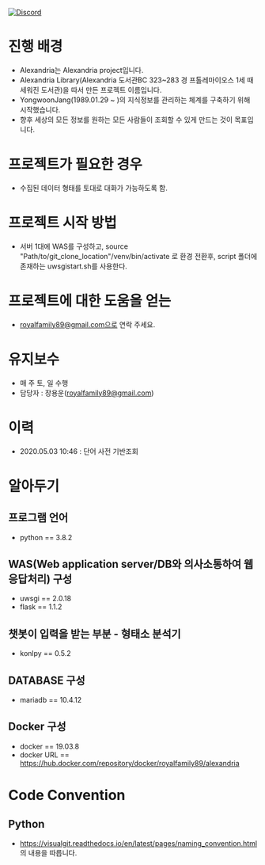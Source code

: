 <a href="https://discord.gg/vgAeMk">[![Discord](https://img.shields.io/discord/743041194631757906)](https://img.shields.io/discord/743041194631757906)</a>

# 진행 배경
- Alexandria는 Alexandria project입니다. 
- Alexandria Library(Alexandria 도서관BC 323~283 경 프톨레마이오스 1세 때 세워진 도서관)을 따서 만든 프로젝트 이름입니다.
- YongwoonJang(1989.01.29 ~ )의 지식정보를 관리하는 체계를 구축하기 위해 시작했습니다. 
- 향후 세상의 모든 정보를 원하는 모든 사람들이 조회할 수 있게 만드는 것이 목표입니다. 

# 프로젝트가 필요한 경우
- 수집된 데이터 형태를 토대로 대화가 가능하도록 함. 

# 프로젝트 시작 방법 
- 서버 1대에 WAS를 구성하고, source "Path/to/git_clone_location"/venv/bin/activate 로 환경 전환후, script 폴더에 존재하는 uwsgistart.sh를 사용한다. 

# 프로젝트에 대한 도움을 얻는 
- royalfamily89@gmail.com으로 연락 주세요. 

# 유지보수 
- 매 주 토, 일 수행 
- 담당자 : 장용운(royalfamily89@gmail.com)

# 이력
- 2020.05.03 10:46 : 단어 사전 기반조회

# 알아두기
## 프로그램 언어
- python == 3.8.2

## WAS(Web application server/DB와 의사소통하여 웹 응답처리) 구성
- uwsgi == 2.0.18
- flask == 1.1.2 

## 챗봇이 입력을 받는 부분 - 형태소 분석기 
- konlpy == 0.5.2

## DATABASE 구성 
- mariadb == 10.4.12 

## Docker 구성
- docker == 19.03.8
- docker URL == https://hub.docker.com/repository/docker/royalfamily89/alexandria

# Code Convention
## Python
- https://visualgit.readthedocs.io/en/latest/pages/naming_convention.html 의 내용을 따릅니다.  
